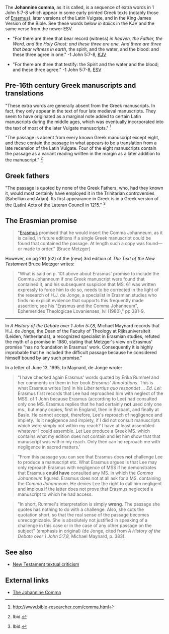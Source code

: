 The **Johannine comma**, as it is called, is a sequence of extra
words in 1 John 5:7-8 which appear in some early printed Greek
texts (notably those of [Erasmus](Erasmus "Erasmus")), later
versions of the Latin Vulgate, and in the King James Version of the
Bible. See these words below *in italics* in the KJV and the same
verse from the newer ESV.

-   "For there are three that bear record (witness)
    *in heaven, the Father, the Word, and the Holy Ghost: and these three are one. And there are three that bear witness in earth*,
    the spirit, and the water, and the blood: and these three agree in
    one." -1 John 5:7-8, [KJV](KJV "KJV")

-   "For there are three that testify: the Spirit and the water and
    the blood; and these three agree." -1 John 5:7-8, [ESV](ESV "ESV")

## Pre-16th century Greek manuscripts and translations

"These extra words are generally absent from the Greek manuscripts.
In fact, they only appear in the text of four late medieval
manuscripts. They seem to have originated as a marginal note added
to certain Latin manuscripts during the middle ages, which was
eventually incorporated into the text of most of the later Vulgate
manuscripts." [^1]

"The passage is absent from every known Greek manuscript except
eight, and these contain the passage in what appears to be a
translation from a late recension of the Latin Vulgate. Four of the
eight manuscripts contain the passage as a variant reading written
in the margin as a later addition to the manuscript."
[^2]

## Greek fathers

"The passage is quoted by none of the Greek Fathers, who, had they
known it, would most certainly have employed it in the Trinitarian
controversies (Sabellian and Arian). Its first appearance in Greek
is in a Greek version of the (Latin) Acts of the Lateran Council in
1215." [^3]

## The Erasmian promise

> "[Erasmus](Erasmus "Erasmus") promised that he would insert the
Comma Johanneum, as it is called, in future editions if a single
Greek manuscript could be found that contained the passage. At
length such a copy was found—or made to order." (Bruce Metzger)

However, on pg 291 (n2) of the (new) 3rd edition of
*The Text of the New Testament* Bruce Metzger writes:

> "What is said on p. 101 above about Erasmus' promise to include the Comma
Johanneum if one Greek manuscript were found that contained it, and
his subsequent suspicion that MS. 61 was written expressly to force
him to do so, needs to be corrected in the light of the research of
H.J. de Jonge, a specialist in Erasmian studies who finds no
explicit evidence that supports this frequently made assertion; see
his "Erasmus and the Comma Johanneum", Ephemerides Theologicae
Lovanienses, lvi (1980)," pp 381-9.


* * * * *

In *A History of the Debate over 1 John 5:7,8,* Michael Maynard
records that H.J. de Jonge, the Dean of the Faculty of Theology at
Rijksuniversiteit (Leiden, Netherlands), a recognized specialist in
Erasmian studies, refuted the myth of a promise in 1980, stating
that Metzger's view on Erasmus' promise "has no foundation in
Erasmus' work. Consequently it is highly improbable that he
included the difficult passage because he considered himself bound
by any such promise."

In a letter of June 13, 1995, to Maynard, de Jonge wrote:

> "I have
checked again Erasmus' words quoted by Erika Rummel and her
comments on them in her book *Erasmus' Annotations*. This is what
Erasmus writes [on] in his
*Liber tertius quo respondet ... Ed. Lei*: Erasmus first records
that Lee had reproached him with neglect of the MSS. of 1 John
because Erasmus (according to Lee) had consulted only one MS.
Erasmus replies that he had certainly **not** used only one ms.,
but many copies, first in England, then in Brabant, and finally at
Basle. He cannot accept, therefore, Lee's reproach of negligence
and impiety. 'Is it negligence and impiety, if I did not consult
manuscripts which were simply not within my reach? I have at least
assembled whatever I could assemble. Let Lee produce a Greek MS.
which contains what my edition does not contain and let him show
that that manuscript was within my reach. Only then can he reproach
me with negligence in sacred matters.'

> "From this passage you can see that Erasmus does **not** challenge
Lee to produce a manuscript etc. What Erasmus argues is that Lee
may only reproach Erasmus with negligence of MSS if he demonstrates
that Erasmus **could have** consulted any MS. in which the
*Comma Johanneum* figured. Erasmus does not at all ask for a MS.
containing the *Comma Johanneum*. He denies Lee the right to call
him negligent and impious if the latter does not prove that Erasmus
neglected a manuscript to which he had access.

> "In short, Rummel's interpretation is simply **wrong**. The passage
she quotes has nothing to do with a challenge. Also, she cuts the
quotation short, so that the real sense of the passage becomes
unrecognizable. She is absolutely not justified in speaking of a
challenge in this case or in the case of any other passage on the
subject" (emphasis in original) (de Jonge, cited from
*A History of the Debate over 1 John 5:7,8,* Michael Maynard, p.
383).

## See also

-   [New Testament textual criticism](New_Testament_textual_criticism "New Testament textual criticism")

## External links

-   [The Johannine Comma](http://www.bible-researcher.com/comma.html)

[^1]: http://www.bible-researcher.com/comma.html

[^2]: Ibid.

[^3]: Ibid.